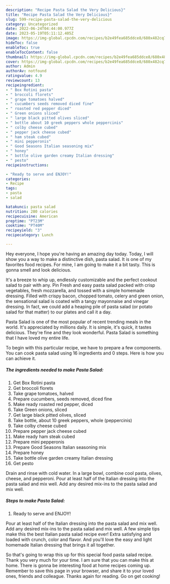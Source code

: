 ```yaml
---
description: "Recipe Pasta Salad the Very Delicious}"
title: "Recipe Pasta Salad the Very Delicious}"
slug: 599-recipe-pasta-salad-the-very-delicious
category: Uncategorized
date: 2022-06-24T04:44:00.977Z
date: 2023-05-19T05:11:12.405Z
image: https://img-global.cpcdn.com/recipes/b2e49fea685ddce8/680x482cq70/pasta-salad-recipe-main-photo.jpg
hideToc: false
enableToc: true
enableTocContent: false
thumbnail: https://img-global.cpcdn.com/recipes/b2e49fea685ddce8/680x482cq70/pasta-salad-recipe-main-photo.jpg
cover: https://img-global.cpcdn.com/recipes/b2e49fea685ddce8/680x482cq70/pasta-salad-recipe-main-photo.jpg
author: Admin
authorAv: notfound
ratingvalue: 4.9
reviewcount: 13
recipeingredient:
- " Box Rotini pasta"
- " broccoli florets"
- " grape tomatoes halved"
- " cucumbers seeds removed diced fine"
- " roasted red pepper diced"
- " Green onions sliced"
- " large black pitted olives sliced"
- " bottle about 10 greek peppers whole peppercinis"
- " colby cheese cubed"
- " pepper jack cheese cubed"
- " ham steak cubed"
- " mini pepperonis"
- " Good Seasons Italian seasoning mix"
- " honey"
- " bottle olive garden creamy Italian dressing"
- " pesto"
recipeinstructions:

- "Ready to serve and ENJOY!"
categories:
- Recipe
tags:
- pasta
- salad

katakunci: pasta salad 
nutrition: 280 calories
recipecuisine: American
preptime: "PT23M"
cooktime: "PT40M"
recipeyield: "3"
recipecategory: Lunch

---
```



Hey everyone, I hope you're having an amazing day today. Today, I will show you a way to make a distinctive dish, pasta salad. It is one of my favorites food recipes. For mine, I am going to make it a bit tasty. This is gonna smell and look delicious.

It&#39;s a breeze to whip up, endlessly customizable and the perfect cookout salad to pair with any. Pin Fresh and easy pasta salad packed with crisp vegetables, fresh mozzarella, and tossed with a simple homemade dressing. Filled with crispy bacon, chopped tomato, celery and green onion, the sensational salad is coated with a tangy mayonnaise and vinegar dressing. In fact, we could add a heaping pile of pasta salad (or potato salad for that matter) to our plates and call it a day.

Pasta Salad is one of the most popular of recent trending meals in the world. It's appreciated by millions daily. It is simple, it's quick, it tastes delicious. They're fine and they look wonderful. Pasta Salad is something that I have loved my entire life.


To begin with this particular recipe, we have to prepare a few components. You can cook pasta salad using 16 ingredients and 0 steps. Here is how you can achieve it.

<!--inarticleads1-->

##### The ingredients needed to make Pasta Salad:

1. Get  Box Rotini pasta
1. Get  broccoli florets
1. Take  grape tomatoes, halved
1. Prepare  cucumbers, seeds removed, diced fine
1. Make ready  roasted red pepper, diced
1. Take  Green onions, sliced
1. Get  large black pitted olives, sliced
1. Take  bottle, about 10 greek peppers, whole (peppercinis)
1. Take  colby cheese cubed
1. Prepare  pepper jack cheese cubed
1. Make ready  ham steak cubed
1. Prepare  mini pepperonis
1. Prepare  Good Seasons Italian seasoning mix
1. Prepare  honey
1. Take  bottle olive garden creamy Italian dressing
1. Get  pesto


Drain and rinse with cold water. In a large bowl, combine cool pasta, olives, cheese, and pepperoni. Pour at least half of the Italian dressing into the pasta salad and mix well. Add any desired mix-ins to the pasta salad and mix well. 

<!--inarticleads2-->

##### Steps to make Pasta Salad:


1. Ready to serve and ENJOY!

Pour at least half of the Italian dressing into the pasta salad and mix well. Add any desired mix-ins to the pasta salad and mix well. A few simple tips make this the best Italian pasta salad recipe ever! Extra satisfying and loaded with crunch, color and flavor. And you&#39;ll love the easy and light homemade Italian dressing that brings it all together. 

So that's going to wrap this up for this special food pasta salad recipe. Thank you very much for your time. I am sure that you can make this at home. There is gonna be interesting food at home recipes coming up. Remember to save this page in your browser, and share it to your loved ones, friends and colleague. Thanks again for reading. Go on get cooking!
